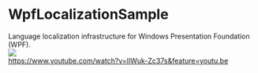 # WpfLocalizationSample
Language localization infrastructure for Windows Presentation Foundation (WPF).    
[![](http://img.youtube.com/vi/lIWuk-Zc37s&feature=youtu.be/0.jpg)](https://www.youtube.com/watch?v=lIWuk-Zc37s&feature=youtu.be)    
https://www.youtube.com/watch?v=lIWuk-Zc37s&feature=youtu.be
